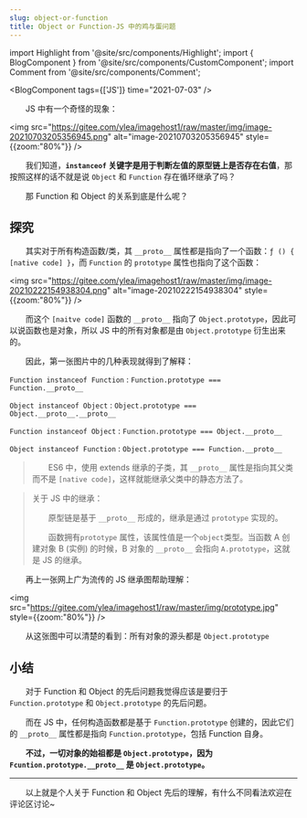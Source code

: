 ```yaml
---
slug: object-or-function
title: Object or Function-JS 中的鸡与蛋问题
---
```


import Highlight from '@site/src/components/Highlight';
import { BlogComponent } from '@site/src/components/CustomComponent';
import Comment from '@site/src/components/Comment';

<BlogComponent tags={['JS']} time="2021-07-03" />

&emsp;&emsp;JS 中有一个奇怪的现象：

<img src="https://gitee.com/ylea/imagehost1/raw/master/img/image-20210703205356945.png" alt="image-20210703205356945" style={{zoom:"80%"}} />

&emsp;&emsp;我们知道，**`instanceof` 关键字是用于判断左值的原型链上是否存在右值**，那按照这样的话不就是说 `Object` 和 `Function` 存在循环继承了吗？

&emsp;&emsp;那 Function 和 Object 的关系到底是什么呢？

## 探究

&emsp;&emsp;其实对于所有构造函数/类，其 `__proto__` 属性都是指向了一个函数：`ƒ () { [native code] }`，而 `Function` 的 `prototype` 属性也指向了这个函数：

<img src="https://gitee.com/ylea/imagehost1/raw/master/img/image-20210222154938304.png" alt="image-20210222154938304" style={{zoom:"80%"}} />

&emsp;&emsp;而这个 `[naitve code]` 函数的 `__proto__` 指向了 `Object.prototype`，因此可以说函数也是对象，所以 JS 中的所有对象都是由 `Object.prototype` 衍生出来的。



&emsp;&emsp;因此，第一张图片中的几种表现就得到了解释：

`Function instanceof Function` : `Function.prototype === Function.__proto__`

`Object instanceof Object` : `Object.prototype === Object.__proto__.__proto__`

`Function instanceof Object` : `Function.prototype === Object.__proto__`

`Object instanceof Function` : `Object.prototype === Function.__proto__`



> &emsp;&emsp;ES6 中，使用 extends 继承的子类，其 `__proto__` 属性是指向其父类而不是 `[native code]`，这样就能继承父类中的静态方法了。

> 关于 JS 中的继承：
>
> &emsp;&emsp;原型链是基于 `__proto__` 形成的，继承是通过 `prototype` 实现的。
>
> &emsp;&emsp;函数拥有`prototype` 属性，该属性值是一个`object`类型。当函数 A 创建对象 B (实例) 的时候，B 对象的 `__proto__` 会指向 `A.prototype`，这就是 JS 的继承。

&emsp;&emsp;再上一张网上广为流传的 JS 继承图帮助理解：

<img src="https://gitee.com/ylea/imagehost1/raw/master/img/prototype.jpg" style={{zoom:"80%"}} />

&emsp;&emsp;从这张图中可以清楚的看到：所有对象的源头都是 `Object.prototype`



## 小结

&emsp;&emsp;对于 Function 和 Object 的先后问题我觉得应该是要归于 `Function.prototype` 和 `Object.prototype` 的先后问题。

&emsp;&emsp;而在 JS 中，任何构造函数都是基于 `Function.prototype` 创建的，因此它们的 `__proto__` 属性都是指向 `Function.prototype`，包括 Function 自身。

&emsp;&emsp;**不过，一切对象的始祖都是 `Object.prototype`，因为 `Fcuntion.prototype.__proto__` 是 `Object.prototype`。**

---

&emsp;&emsp;以上就是个人关于 Function 和 Object 先后的理解，有什么不同看法欢迎在评论区讨论~

<Comment />
